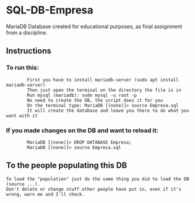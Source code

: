 # SQL-DB-Empresa
MariaDB Database created for educational purposes, as final assignment from a discipline.


## Instructions

###     To run this:
            First you have to install mariadb-server (sudo apt install mariadb-server)
            Then just open the terminal on the directory the file is in
            Run mysql (mariadb): sudo mysql -u root -p
            No need to create the DB, the script does it for you
            On the terminal type: MariaDB [(none)]> source Empresa.sql
            It will create the database and leave you there to do what you want with it

###     If you made changes on the DB and want to reload it:
            MariaDB [(none)]> DROP DATABASE Empresa;
            MariaDB [(none)]> source Empresa.sql


## To the people populating this DB

    To load the "population" just do the same thing you did to load the DB (source ...).
    Don't delete or change stuff other people have put in, even if it's wrong, warn me and I'll check.